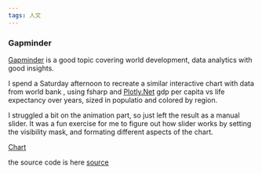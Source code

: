 ```yaml
---
tags: 人文
---
```


### Gapminder

[Gapminder](https://www.gapminder.org/) is a good topic covering world development, data analytics with good insights.

I spend a Saturday afternoon to recreate a similar interactive chart with data from world bank [](https://data.worldbank.org/), using fsharp and [Plotly.Net](https://plotly.net/) gdp per capita vs life expectancy over years, sized in populatio and colored by region. 

I struggled a bit on the animation part, so just left the result as a manual slider. It was a fun exercise for me to figure out how slider works by setting the visibility mask, and formating different aspects of the chart.

[Chart](/gapminder.html)

the source code is here [source](https://github.com/xqguo/Gapminder)
